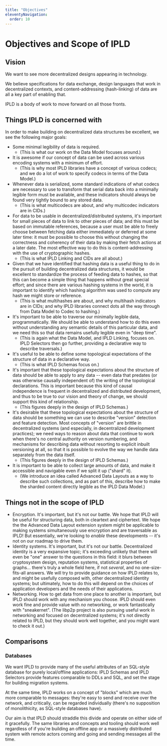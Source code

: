 ```yaml
---
title: "Objectives"
eleventyNavigation:
  order: 10
---
```


Objectives and Scope of IPLD
============================

Vision
------

We want to see more decentralized designs appearing in technology.

We believe specifications for data exchange,
design languages that work in decentralized contexts,
and content-addressing (hash-linking) of data
are all a key part of enabling that.

IPLD is a body of work to move forward on all those fronts.


Things IPLD is concerned with
-----------------------------

In order to make building on decentralized data structures be excellent, we see the following major goals:

- Some minimal legibility of data is required.
	- (This is what our work on the Data Model focuses around.)
- It is awesome if our concept of data can be used across various encoding systems with a minimum of effort.
	- (This is why most IPLD libraries have a concept of various codecs; and we do a lot of work to specify codecs in terms of the Data Model.)
- Whenever data is serialized, some standard indications of what codecs are necessary to use to transform that serial data back into a minimally legible form must be available,
  and these indicators should always be found very tightly bound to any stored data.
	- (This is what multicodecs are about, and why multicodec indicators are in CIDs.)
- For data to be usable in decentralized/distributed systems, it's important for small pieces of data to link to other pieces of data;
  and this must be based on immutable references, because a user must be able to freely choose between fetching data either immediately or deferred at some later time:
  it must be possible to choose this without changing the correctness and coherency of their data by making their fetch actions at a later date.
  The most effective way to do this is content-addressing with the use of cryptographic hashes.
	- (This is what IPLD Linking and CIDs are all about.)
- Given that we have identified that hashing data is a useful thing to do in the pursuit of building decentralized data structures,
  it would be excellent to standardize the process of feeding data to hashes, so that this can become a simple thing that happens without great special effort;
  and since there are various hashing systems in the world, it is important to identify which hashing algorithm was used to compute any hash we might store or reference.
	- (This is what multihashes are about, and why multihash indicators are in CIDs; and why IPLD libraries connect dots all the way through from Data Model to Codec to hashing.)
- It's important to be able to traverse our minimally legible data, programmatically.
  We should be able to understand how to do this even without understanding any semantic details of this particular data,
  and we need this so that data remains usefully legible even in "deep time".
	- (This is again what the Data Model, and IPLD Linking, focuses on.  IPLD Selectors then go further, providing a declarative way to describe traversals.)
- It's useful to be able to define some topological expectations of the structure of data in a declarative way.
	- (This is what IPLD Schemas focus on.)
- It's important that these topological expectations about the structure of data should be able to apply to any data --
  even data that predates (or was otherwise causally independent of) the writing of the topological declarations.
  This is important because this kind of causal independence is frequent in decentralized and distributed development,
  and thus to be true to our vision and theory of change, we should support this kind of relationship.
	- (This figures deeply in the design of IPLD Schemas.)
- It's desirable that these topological expectations about the structure of data should be something we can use to describe "version" detection and feature detection.
  Most concepts of "version" are brittle in decentralized systems (and especially, in decentralized development practices);
  we need ways to reason about data that continue to work when there's no central authority on version numbering,
  and mechanisms for describing data without resorting to explicit inbuilt versioning at all, so that it is possible to evolve the way we handle data separately from the data itself.
	- (This figures deeply in the design of IPLD Schemas.)
- It is important to be able to collect large amounts of data, and make it accessible
  and navigable even if we split it up ("shard" it).
	- (We introduce an idea called Advanced Data Layouts as a way to describe such collections, and as part of this, describe how to make the sharded content directly legible as the IPLD Data Model.)


Things not in the scope of IPLD
-------------------------------

- Encryption.  It's important, but it's not our battle.
  We hope that IPLD will be useful for structuring data, both in cleartext and ciphertext.
  We hope the the Advanced Data Layout extension system might be applicable to making systems simultaneously use encryption and are traversable as IPLD!
  But essentially, we're looking to _enable_ these developments -- it's not on our roadmap to drive them.
- Identity systems.  It's important, but it's not our battle.
  Decentralized identity is a very expansive topic; it's exceeding unlikely that there will even be "one" answer to the questions in this field:
  it blurs between cryptosystem design, reputation systems, statistical properties of graphs... there's truly a whole field here, if not _several_, and no one-size-fits-all answers.
  We will try to provide guidance on how IPLD relates to, and might be usefully composed with, other decentralized identity systems;
  but ultimately, how to do this will depend on the choices of application developers and the needs of their applications.
- Networking.  How to get data from one place to another is important, but IPLD should work with any mechanism you choose.
  IPLD should even work fine and provide value with *no* networking, or work fantastically with "sneakernet".
  (The libp2p project is also pursuing useful work in networking and focused on decentralized systems;
  it's not directly related to IPLD, but they should work well together, and you might want to check it out.)


Comparisons
-----------

### Databases

We want IPLD to provide many of the useful attributes of an SQL-style database for purely local/offline applications:
IPLD Schemas and IPLD Selectors provide features comparable to DDLs and SQL,
and set the stage for building migration systems.

At the same time, IPLD works on a concept of "blocks" which are much more comparable to messages:
they're easy to send and receive over the network, and critically, can be regarded individually
(there's no supposition of monolithicity, as SQL-style databases have).

Our aim is that IPLD should straddle this divide and operate on either side of it gracefully.
The same libraries and concepts and tooling should work well regardless of if you're building an offline app
or a massively distributed system with remote actors coming and going and sending messages all the time.

